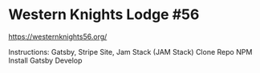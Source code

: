 # Western Knights Lodge #56
https://westernknights56.org/

Instructions:
Gatsby, Stripe Site, Jam Stack (JAM Stack)
Clone Repo
NPM Install
Gatsby Develop
